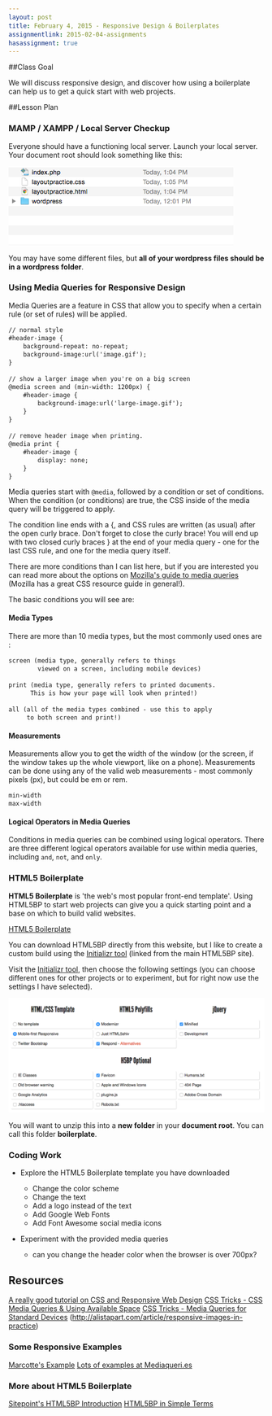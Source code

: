 ```yaml
---
layout: post
title: February 4, 2015 - Responsive Design & Boilerplates
assignmentlink: 2015-02-04-assignments
hasassignment: true
---
```


##Class Goal

We will discuss responsive design, and discover how using a boilerplate can help us to get a quick start with web projects.

##Lesson Plan

### MAMP / XAMPP / Local Server Checkup

Everyone should have a functioning local server.  Launch your local server.  Your document root should look something like this:

<img src="../media/0204/directory-structure.png" alt="directory-structure" />

You may have some different files, but **all of your wordpress files should be in a wordpress folder**.


### Using Media Queries for Responsive Design

Media Queries are a feature in CSS that allow you to specify when a certain rule (or set of rules) will be applied.

```
// normal style
#header-image {
    background-repeat: no-repeat;
    background-image:url('image.gif');
}

// show a larger image when you're on a big screen
@media screen and (min-width: 1200px) {
    #header-image {
        background-image:url('large-image.gif');
    }
}

// remove header image when printing.
@media print {
    #header-image {
        display: none;
    }
}
```

Media queries start with `@media`, followed by a condition or set of conditions.  When the condition (or conditions) are true, the CSS inside of the media query will be triggered to apply.

The condition line ends with a {, and CSS rules are written (as usual) after the open curly brace.  Don't forget to close the curly brace!  You will end up with two closed curly braces } at the end of your media query - one for the last CSS rule, and one for the media query itself.

There are more conditions than I can list here, but if you are interested you can read more about the options on [Mozilla's guide to media queries](https://developer.mozilla.org/en-US/docs/Web/Guide/CSS/Media_queries) (Mozilla has a great CSS resource guide in general!).

The basic conditions you will see are:

#### Media Types

There are more than 10 media types, but the most commonly used ones are : 

```
screen (media type, generally refers to things 
        viewed on a screen, including mobile devices)
   
print (media type, generally refers to printed documents.  
      This is how your page will look when printed!)
   
all (all of the media types combined - use this to apply 
     to both screen and print!)
```

#### Measurements

Measurements allow you to get the width of the window (or the screen, if the window takes up the whole viewport, like on a phone).  Measurements can be done using any of the valid web measurements - most commonly pixels (px), but could be em or rem.

```
min-width
max-width
```

#### Logical Operators in Media Queries

Conditions in media queries can be combined using logical operators.  There are three different logical operators available for use within media queries, including `and`, `not`, and `only`.


### HTML5 Boilerplate

**HTML5 Boilerplate** is 'the web's most popular front-end template'.  Using HTML5BP to start web projects can give you a quick starting point and a base on which to build valid websites.

[HTML5 Boilerplate](https://html5boilerplate.com/)

You can download HTML5BP directly from this website, but I like to create a custom build using the [Initializr tool](http://www.initializr.com/) (linked from the main HTML5BP site).

Visit the [Initializr tool](http://www.initializr.com/), then choose the following settings (you can choose different ones for other projects or to experiment, but for right now use the settings I have selected).

<img src="../media/0204/html5pbsettings.png" alt="html5pbsettings" />

You will want to unzip this into a **new folder** in your **document root**.  You can call this folder **boilerplate**.

### Coding Work

- Explore the HTML5 Boilerplate template you have downloaded
  
  - Change the color scheme
  - Change the text
  - Add a logo instead of the text
  - Add Google Web Fonts
  - Add Font Awesome social media icons

- Experiment with the provided media queries
  
  - can you change the header color when the browser is over 700px?

## Resources

[A really good tutorial on CSS and Responsive Web Design](http://learn.shayhowe.com/advanced-html-css/responsive-web-design/#media-queries)
[CSS Tricks - CSS Media Queries & Using Available Space](http://css-tricks.com/css-media-queries/)
[CSS Tricks - Media Queries for Standard Devices](http://css-tricks.com/snippets/css/media-queries-for-standard-devices/)
(http://alistapart.com/article/responsive-images-in-practice)

### Some Responsive Examples

[Marcotte's Example](http://alistapart.com/d/responsive-web-design/ex/ex-site-FINAL.html)
[Lots of examples at Mediaqueri.es](http://mediaqueri.es/)

### More about HTML5 Boilerplate

[Sitepoint's HTML5BP Introduction](http://www.sitepoint.com/introduction-html5-boilerplate/)
[HTML5BP in Simple Terms](http://ningbit.github.io/blog/2013/09/30/html5-boilerplate-explained-in-simple-terms/)